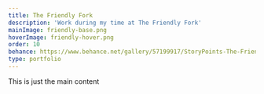 ```yaml
---
title: The Friendly Fork
description: 'Work during my time at The Friendly Fork'
mainImage: friendly-base.png
hoverImage: friendly-hover.png
order: 10
behance: https://www.behance.net/gallery/57199917/StoryPoints-The-Friendly-Fork-Food-Truck
type: portfolio
---
```


This is just the main content
